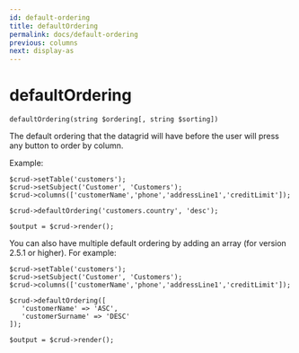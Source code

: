 ```yaml
---
id: default-ordering
title: defaultOrdering
permalink: docs/default-ordering
previous: columns
next: display-as
---
```


# defaultOrdering

<pre><code class="language-php">defaultOrdering(string $ordering[, string $sorting])</code></pre>
The default ordering that the datagrid will have before the user will press any button to order by column.

Example:
<pre><code class="language-php">$crud->setTable('customers');
$crud->setSubject('Customer', 'Customers');
$crud->columns(['customerName','phone','addressLine1','creditLimit']);

$crud->defaultOrdering('customers.country', 'desc');

$output = $crud->render();</code></pre>

You can also have multiple default ordering by adding an array (for version 2.5.1 or higher). For example:

<pre><code class="language-php">$crud->setTable('customers');
$crud->setSubject('Customer', 'Customers');
$crud->columns(['customerName','phone','addressLine1','creditLimit']);

$crud->defaultOrdering([
   'customerName' => 'ASC',
   'customerSurname' => 'DESC'
]);

$output = $crud->render();</code></pre>

